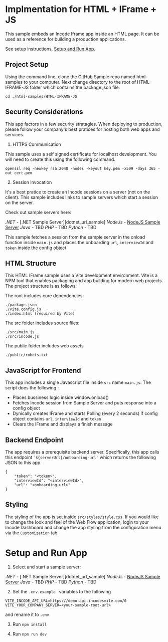 # Implmentation for HTML + IFrame + JS


This sample embeds an Incode Iframe app inside an HTML page.  It can be used as a reference for building a production applications.

See setup instructions, [Setup and Run App](#setup-and-run-app).

## Project Setup

Using the command line, clone the GitHub Sample repo named html-samples to your computer.  Next change directory to the root of HTML-IFRAME-JS folder which contains the package.json file. 

```
cd ./html-samples/HTML-IFRAME-JS
```


## Security Considerations

This app factors in a few security stratagies.  When deploying to production, please follow your company's best pratices for hosting both web apps and services.

1. HTTPS Communication 

This sample uses a self signed certificate for localhost development.  You will need to create this using the following command.

```
openssl req -newkey rsa:2048 -nodes -keyout key.pem -x509 -days 365 -out cert.pem
```

2. Session Invocation

It's a best pratice to create an Incode sessions on a server (not on the client).  This sample includes links to sample servers which start a session on the server.

Check out sample servers here:

_.NET_ - [.NET Sample Server][dotnet_url_sample]
_NodeJs_ - [NodeJS Sample Server][nodejs_url_sample]
_Java_ - TBD
_PHP_ - TBD
_Python_ - TBD

This sample fetches a session from the sample server in the onload function inside ```main.js``` and places the onboarding ```url```, ```interviewId``` and ```token``` inside the config object. 

## HTML Structure 

This HTML IFrame sample uses a Vite development environment.  Vite is a NPM tool that enables packaging and app building for modern web projects.  The project structure is as follows:

The root includes core dependencies:

```
./package.json
./vite.config.js
./index.html (required by Vite)
```

The src folder includes source files:

```
./src/main.js
./src/incode.js
```

The public folder includes web assets

```
./public/robots.txt
```


## JavaScript for Frontend

This app includes a single Javascript file inside ```src``` name ```main.js```.  The script does the following :

* Places bussiness logic inside window.onload()
* Fetches Incode session from Sample Server and puts response into a config object
* Dynically creates IFrame and starts Polling (every 2 seconds) if config object contains ```url```, ```interviewId``` and ```token``` 
* Clears the IFrame and displays a finish message


## Backend Endpoint

The app requires a prerequisite backend server.  Specifically, this app calls this endpoint ``` `${serverUrl}/onboarding-url` ``` which returns the following JSON to this app.

```
{
    "token": "<token>",
    "interviewId": "<interviewId>",
    "url": "<onboarding-url>"
}

```

## Styling

The styling of the app is set inside ```src/styles/style.css```.  If you would like to change the look and feel of the Web Flow application, login to your Incode Dashboard and change the app styling from the configuration menu via the ```Customization``` tab.


# Setup and Run App

1) Select and start a sample server:

_.NET_ - [.NET Sample Server][dotnet_url_sample]
_NodeJs_ - [NodeJS Sample Server][nodejs_url_sample]
_Java_ - TBD
_PHP_ - TBD
_Python_ - TBD

2) Set the ```.env.example ``` variables to the following

```
VITE_INCODE_API_URL=https://demo-api.incodesmile.com/0
VITE_YOUR_COMPANY_SERVER=<your-sample-root-url>
```

and rename it to ```.env```

3) Run ```npm install```

3) Run ```npm run dev```



[dontnet_url_sample]: https://github.com/Incode-Technologies-Example-Repos/dotnet-samples/tree/main/token-server

[nodejs_url_sample]: https://github.com/Incode-Technologies-Example-Repos/nodejs-samples/tree/main/token-and-url-server